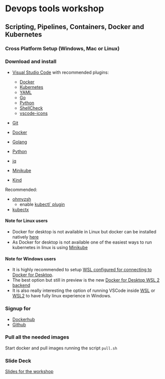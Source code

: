 # Devops tools workshop
## Scripting, Pipelines, Containers, Docker and Kubernetes

### **Cross Platform Setup (Windows, Mac or Linux)**

### Download and install

* [Visual Studio Code](https://code.visualstudio.com/download) with recommended plugins:
    - [Docker](https://marketplace.visualstudio.com/items?itemName=ms-kubernetes-tools.vscode-kubernetes-tools)
    - [Kubernetes](https://marketplace.visualstudio.com/items?itemName=ms-kubernetes-tools.vscode-kubernetes-tools)
    - [YAML](https://marketplace.visualstudio.com/items?itemName=redhat.vscode-yaml)
    - [Go](https://marketplace.visualstudio.com/items?itemName=ms-vscode.Go)
    - [Python](https://marketplace.visualstudio.com/items?itemName=ms-python.python)
    - [ShellCheck](https://marketplace.visualstudio.com/items?itemName=timonwong.shellcheck)
    - [vscode-icons](https://marketplace.visualstudio.com/items?itemName=ms-kubernetes-tools.vscode-kubernetes-tools)

* [Git](https://git-scm.com/downloads)
* [Docker](https://www.docker.com/products/docker-desktop)
* [Golang](https://golang.org/dl/)
* [Python](https://www.python.org/downloads/)
* [jq](https://stedolan.github.io/jq/download/)
* [Minikube](https://kubernetes.io/docs/tasks/tools/install-minikube/)
* [Kind](https://kind.sigs.k8s.io/docs/user/quick-start)

Recommended:
* [ohmyzsh](https://github.com/ohmyzsh/ohmyzsh)
    * enable [kubectl` plugin](https://github.com/ohmyzsh/ohmyzsh/blob/master/plugins/kubectl/kubectl.plugin.zsh)
* [kubectx](https://github.com/ahmetb/kubectx)


#### Note for Linux users 
- Docker for desktop is not available in Linux but docker can be installed natively [here](https://docs.docker.com/install/linux/docker-ce/ubuntu/)
- As Docker for desktop is not available one of the easiest ways to run kubernetes in linux is using [Minikube](https://kubernetes.io/docs/tasks/tools/install-minikube/)

#### Note for Windows users 
- It is highly recommended to setup [WSL configured for connecting to Docker for Desktop](https://nickjanetakis.com/blog/setting-up-docker-for-windows-and-wsl-to-work-flawlessly).
- The best option but still in preview is the new [Docker for Desktop WSL 2 backend](https://docs.docker.com/docker-for-windows/wsl-tech-preview/)
- It is also really interesting the option of running VSCode inside [WSL](https://code.visualstudio.com/remote-tutorials/wsl/run-in-wsl) or [WSL2](https://code.visualstudio.com/blogs/2019/09/03/wsl2) to have fully linux experience in Windows.

### Signup for

* [Dockerhub](https://hub.docker.com)
* [Github](https://github.com)

### Pull all the needed images

Start docker and pull images running the script `pull.sh`


### Slide Deck
[Slides for the workshop](https://docs.google.com/presentation/d/19jxpdzmK2SjL3mBAEcCXHRXi1Y1wgw0bjDMdd1KzvOE/edit?usp=sharing)